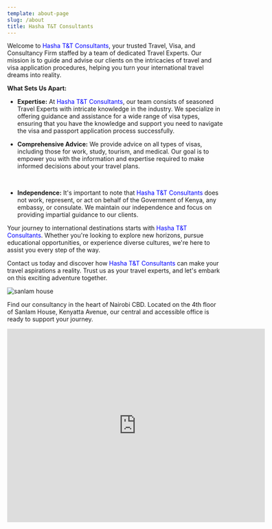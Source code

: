 ```yaml
---
template: about-page
slug: /about
title: Hasha T&T Consultants
---
```

Welcome to <span style="color: #0000FF;">Hasha T&T Consultants</span>, your trusted Travel, Visa, and Consultancy Firm staffed by a team of dedicated Travel Experts. Our mission is to guide and advise our clients on the intricacies of travel and visa application procedures, helping you turn your international travel dreams into reality.

**What Sets Us Apart:**

* **Expertise:** At <span style="color: #0000FF;">Hasha T&T Consultants</span>, our team consists of seasoned Travel Experts with i﻿ntricate knowledge in the industry. We specialize in offering guidance and assistance for a wide range of visa types, ensuring that you have the knowledge and support you need to navigate the visa a﻿nd passport application process successfully.


* **Comprehensive Advice:** We provide advice on all types of visas, including those for work, study, tourism, a﻿nd medical. Our goal is to empower you with the information and expertise required to make informed decisions about your travel plans.

  ﻿
* **Independence:** It's important to note that <span style="color: #0000FF;">Hasha T&T Consultants</span> does not work, represent, or act on behalf of the Government of Kenya, any embassy, or consulate. We maintain our independence and focus on providing impartial guidance to our clients.

Your journey to international destinations starts with <span style="color: #0000FF;">Hasha T&T Consultants</span>. Whether you're looking to explore new horizons, pursue educational opportunities, or experience diverse cultures, we're here to assist you every step of the way.

Contact us today and discover how <span style="color: #0000FF;">Hasha T&T Consultants</span> can make your travel aspirations a reality. Trust us as your travel experts, and let's embark on this exciting adventure together.

![sanlam house](/assets/4.jpg "Sanlam House")

Find our consultancy in the heart of Nairobi CBD. Located on the 4th floor of Sanlam House, Kenyatta Avenue, our central and accessible office is ready to support your journey.

<iframe src="https://www.google.com/maps/embed?pb=!1m18!1m12!1m3!1d3988.815906700383!2d36.819589575059304!3d-1.2843803356242165!2m3!1f0!2f0!3f0!3m2!1i1024!2i768!4f13.1!3m3!1m2!1s0x182f10d65f5df39d%3A0x93c7656f3e344c6e!2sSanlam%20House!5e0!3m2!1sen!2ske!4v1692961896446!5m2!1sen!2ske" width="600" height="450" style="border:0;" allowfullscreen="" loading="lazy" referrerpolicy="no-referrer-when-downgrade"></iframe>